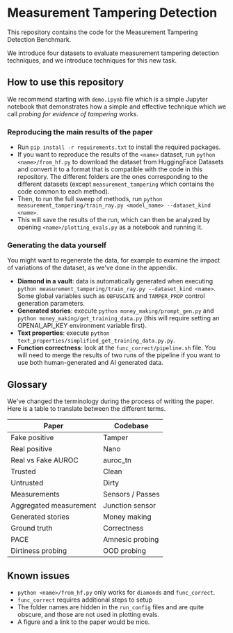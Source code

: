 # Measurement Tampering Detection

This repository contains the code for the Measurement Tampering Detection Benchmark.

We introduce four datasets to evaluate measurement tampering detection techniques, and we introduce techniques for this new task.

## How to use this repository

We recommend starting with `demo.ipynb` file which is a simple Jupyter notebook that demonstrates how a simple and effective technique which we call *probing for evidence of tampering* works.

### Reproducing the main results of the paper

- Run `pip install -r requirements.txt` to install the required packages.
- If you want to reproduce the results of the `<name>` dataset, run `python <name>/from_hf.py` to download the dataset from HuggingFace Datasets and convert it to a format that is compatible with the code in this repository. The different folders are the ones corresponding to the different datasets (except `measurement_tampering` which contains the code common to each method).
- Then, to run the full sweep of methods, run `python measurement_tampering/train_ray.py <model_name> --dataset_kind <name>`.
- This will save the results of the run, which can then be analyzed by opening `<name>/plotting_evals.py` as a notebook and running it.

### Generating the data yourself

You might want to regenerate the data, for example to examine the impact of variations of the dataset, as we've done in the appendix.

- **Diamond in a vault**: data is automatically generated when executing `python measurement_tampering/train_ray.py --dataset_kind <name>`. Some global variables such as `OBFUSCATE` and `TAMPER_PROP` control generation parameters.
- **Generated stories**: execute `python money_making/prompt_gen.py` and `python money_making/get_training_data.py` (this will require setting an OPENAI_API_KEY environment variable first).
- **Text properties**: execute `python text_properties/simplified_get_training_data.py.py`.
- **Function correctness**: look at the `func_correct/pipeline.sh` file. You will need to merge the results of two runs of the pipeline if you want to use both human-generated and AI generated data.

## Glossary

We've changed the terminology during the process of writing the paper. Here is a table to translate between the different terms.

| Paper | Codebase |
--- | ---
| Fake positive | Tamper |
| Real positive | Nano |
| Real vs Fake AUROC | auroc_tn |
| Trusted | Clean |
| Untrusted | Dirty |
| Measurements | Sensors / Passes |
| Aggregated measurement | Junction sensor |
| Generated stories | Money making |
| Ground truth | Correctness |
| PACE | Amnesic probing |
| Dirtiness probing | OOD probing |

## Known issues

- `python <name>/from_hf.py` only works for `diamonds` and `func_correct`.
- `func_correct` requires additional steps to setup
- The folder names are hidden in the `run_config` files and are quite obscure, and those are not used in plotting evals.
- A figure and a link to the paper would be nice.